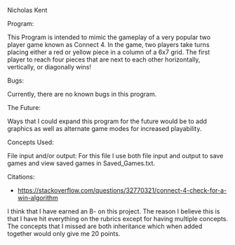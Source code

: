 Nicholas Kent

Program:

This Program is intended to mimic the gameplay of a very popular two player game known as Connect 4. In the game,
two players take turns placing either a red or yellow piece in a column of a 6x7 grid. The first player to reach
four pieces that are next to each other horizontally, vertically, or diagonally wins!

Bugs:

Currently, there are no known bugs in this program.

The Future:

Ways that I could expand this program for the future would be to add graphics as well as alternate game modes
for increased playability.

Concepts Used:

File input and/or output: For this file I use both file input and output to save games and view saved games in
Saved_Games.txt.

Citations:
- https://stackoverflow.com/questions/32770321/connect-4-check-for-a-win-algorithm 

I think that I have earned an B- on this project. The reason I believe this is that I have hit everything on the
rubrics except for having multiple concepts. The concepts that I missed are both inheritance which when added together
would only give me 20 points.
